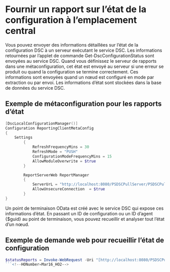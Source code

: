 # Fournir un rapport sur l’état de la configuration à l’emplacement central

Vous pouvez envoyer des informations détaillées sur l’état de la configuration DSC à un serveur exécutant le service DSC. Les informations retournées par l’applet de commande Get-DscConfigurationStatus sont envoyées au service DSC. Quand vous définissez le serveur de rapports dans une métaconfiguration, cet état est envoyé au serveur si une erreur se produit ou quand la configuration se termine correctement. Ces informations sont envoyées quand un nœud est configuré en mode par extraction ou par envoi. Les informations d’état sont stockées dans la base de données du service DSC.

## Exemple de métaconfiguration pour les rapports d’état
```PowerShell
[DscLocalConfigurationManager()]
Configuration ReportingClientMetaConfig
{
    Settings
        {
            RefreshFrequencyMins = 30
            RefreshMode = "PUSH"
            ConfigurationModeFrequencyMins = 15
            AllowModuleOverwrite = $true
        }

        ReportServerWeb ReportManager
        {
            ServerUrL = "http://localhost:8080/PSDSCPullServer/PSDSCPullserver.svc"
            AllowUnsecureConnection  = $true
        }           
}
```
Un point de terminaison OData est créé avec le service DSC qui expose ces informations d’état. En passant un ID de configuration ou un ID d’agent {$guid} au point de terminaison, vous pouvez recueillir et analyser tout l’état d’un nœud.

## Exemple de demande web pour recueillir l’état de configuration 
```PowerShell
$statusReports = Invoke-WebRequest -Uri "[http://localhost:8080/PSDSCPullserver/PSDSCPullserver.svc/Node(ConfigurationId='$guid')/StatusReport](http://localhost:8080/PSDSCPullserver/psdscpullserver.svc/Node(ConfigurationId='$guid')/StatusReport)s" -UseBasicParsing -UseDefaultCredentials -ContentType "application/json;odata=minimalmetadata;streaming=true;charset=utf-8" -Headers @{Accept = "application/json"; ProtocolVersion = “1.1”}
```<!--HONumber=Mar16_HO2-->
